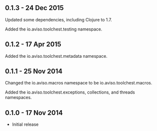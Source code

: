 ## 0.1.3 - 24 Dec 2015

Updated some dependencies, including Clojure to 1.7.

Added the io.aviso.toolchest.testing namespace.

## 0.1.2 - 17 Apr 2015

Added the io.aviso.toolchest.metadata namespace.

## 0.1.1 - 25 Nov 2014

Changed the io.aviso.macros namespace to be io.aviso.toolchest.macros.

Added the io.aviso.toolchest.exceptions, collections, and threads namespaces.

## 0.1.0 - 17 Nov 2014

* Initial release

